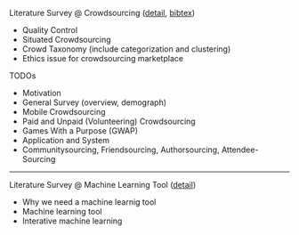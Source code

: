 Literature Survey @ Crowdsourcing ([detail](crowdsourcing.md), [bibtex](crowdsourcing.bib))
- Quality Control
- Situated Crowdsourcing
- Crowd Taxonomy (include categorization and clustering)
- Ethics issue for crowdsourcing marketplace

TODOs
- Motivation
- General Survey (overview, demograph)
- Mobile Crowdsourcing
- Paid and Unpaid (Volunteering) Crowdsourcing
- Games With a Purpose (GWAP)
- Application and System
- Communitysourcing, Friendsourcing, Authorsourcing, Attendee-Sourcing

----

Literature Survey @ Machine Learning Tool ([detail](machine-learning-tool.md))
- Why we need a machine learnig tool
- Machine learning tool
- Interative machine learning

